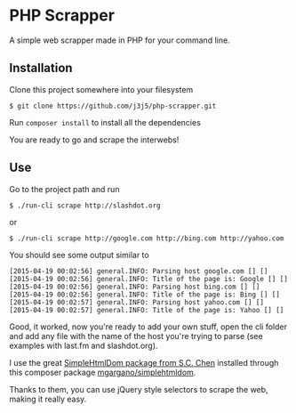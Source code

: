 PHP Scrapper
============

A simple web scrapper made in PHP for your command line.

## Installation

Clone this project somewhere into your filesystem
```
$ git clone https://github.com/j3j5/php-scrapper.git
```

Run `composer install` to install all the dependencies

You are ready to go and scrape the interwebs!

## Use

Go to the project path and run

```
$ ./run-cli scrape http://slashdot.org
```
or
```
$ ./run-cli scrape http://google.com http://bing.com http://yahoo.com
```

You should see some output similar to

```
[2015-04-19 00:02:56] general.INFO: Parsing host google.com [] []
[2015-04-19 00:02:56] general.INFO: Title of the page is: Google [] []
[2015-04-19 00:02:56] general.INFO: Parsing host bing.com [] []
[2015-04-19 00:02:56] general.INFO: Title of the page is: Bing [] []
[2015-04-19 00:02:57] general.INFO: Parsing host yahoo.com [] []
[2015-04-19 00:02:57] general.INFO: Title of the page is: Yahoo [] []
```

Good, it worked, now you're ready to add your own stuff, open the cli folder and
add any file with the name of the host you're trying to parse (see examples with last.fm and slashdot.org).

I use the great [SimpleHtmlDom package from S.C. Chen](http://simplehtmldom.sourceforge.net)
installed through this composer package [mgargano/simplehtmldom](http://github.com/mgargano/simplehtmldom).

Thanks to them, you can use jQuery style selectors to scrape the web, making it really easy.
